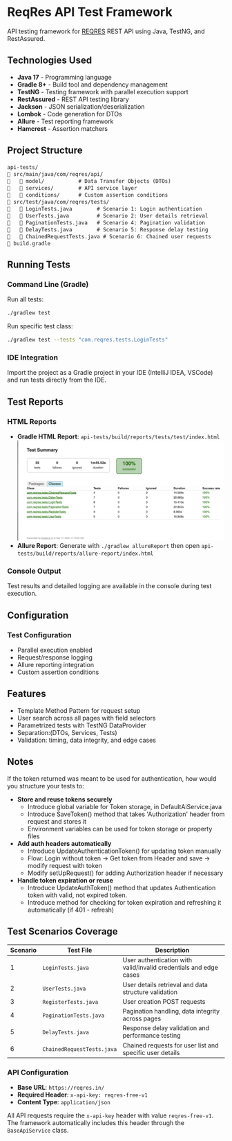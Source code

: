 # ReqRes API Test Framework

API testing framework for [REQRES](https://reqres.in/) REST API using Java, TestNG, and RestAssured.

## Technologies Used

- **Java 17** - Programming language
- **Gradle 8+** - Build tool and dependency management
- **TestNG** - Testing framework with parallel execution support
- **RestAssured** - REST API testing library
- **Jackson** - JSON serialization/deserialization
- **Lombok** - Code generation for DTOs
- **Allure** - Test reporting framework
- **Hamcrest** - Assertion matchers

## Project Structure

```
api-tests/
   src/main/java/com/reqres/api/
      model/           # Data Transfer Objects (DTOs)
      services/        # API service layer
      conditions/      # Custom assertion conditions
   src/test/java/com/reqres/tests/
      LoginTests.java        # Scenario 1: Login authentication
      UserTests.java         # Scenario 2: User details retrieval
      PaginationTests.java   # Scenario 4: Pagination validation
      DelayTests.java        # Scenario 5: Response delay testing
      ChainedRequestTests.java # Scenario 6: Chained user requests
   build.gradle
```

## Running Tests

### Command Line (Gradle)

Run all tests:
```bash
./gradlew test
```

Run specific test class:
```bash
./gradlew test --tests "com.reqres.tests.LoginTests"
```

### IDE Integration

Import the project as a Gradle project in your IDE (IntelliJ IDEA, VSCode) and run tests directly from the IDE.

## Test Reports

### HTML Reports
- **Gradle HTML Report**: `api-tests/build/reports/tests/test/index.html`
![results_html.png](api-tests/src/test/resources/results_html.png)
- **Allure Report**: Generate with `./gradlew allureReport` then open `api-tests/build/reports/allure-report/index.html`

### Console Output
Test results and detailed logging are available in the console during test execution.

## Configuration

### Test Configuration
- Parallel execution enabled
- Request/response logging
- Allure reporting integration
- Custom assertion conditions

## Features

- Template Method Pattern for request setup
- User search across all pages with field selectors
- Parametrized tests with TestNG DataProvider
- Separation:(DTOs, Services, Tests)
- Validation: timing, data integrity, and edge cases

## Notes

If the token returned was meant to be used for authentication, how would you structure your tests to:
- **Store and reuse tokens securely**
  - Introduce global variable for Token storage, in DefaultAiService.java
  - Introduce SaveToken() method that takes 'Authorization' header from request and stores it
  - Environment variables can be used for token storage or property files
- **Add auth headers automatically**
  - Introduce UpdateAuthenticationToken() for updating token manually
  - Flow: Login without token -> Get token from Header and save -> modify request with token
  - Modify setUpRequest() for adding Authorization header if necessary
- **Handle token expiration or reuse**
  - Introduce UpdateAuthToken() method that updates Authentication token with valid, not expired token.
  - Introduce method for checking for token expiration and refreshing it automatically (if 401 - refresh)

## Test Scenarios Coverage

| Scenario | Test File | Description |
|----------|-----------|-------------|
| 1 | `LoginTests.java` | User authentication with valid/invalid credentials and edge cases |
| 2 | `UserTests.java` | User details retrieval and data structure validation |
| 3 | `RegisterTests.java` | User creation POST requests |
| 4 | `PaginationTests.java` | Pagination handling, data integrity across pages |
| 5 | `DelayTests.java` | Response delay validation and performance testing |
| 6 | `ChainedRequestTests.java` | Chained requests for user list and specific user details |

### API Configuration
- **Base URL**: `https://reqres.in/`
- **Required Header**: `x-api-key: reqres-free-v1`
- **Content Type**: `application/json`

All API requests require the `x-api-key` header with value `reqres-free-v1`. The framework automatically includes this header through the `BaseApiService` class.